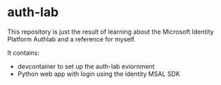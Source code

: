 # auth-lab

This repository is just the result of learning about the Microsoft Identity Platform Authlab and a reference for myself.

It contains:
- devcontainer to set up the auth-lab eviornment
- Python web app with login using the identity MSAL SDK
